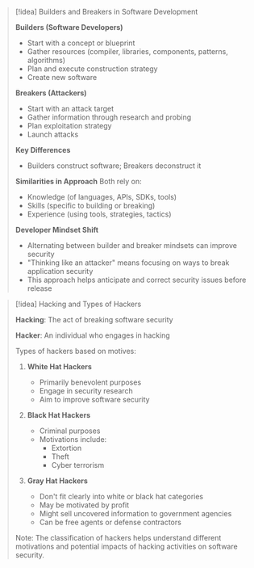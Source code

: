 > [!idea] Builders and Breakers in Software Development
> 
> **Builders (Software Developers)**
> - Start with a concept or blueprint
> - Gather resources (compiler, libraries, components, patterns, algorithms)
> - Plan and execute construction strategy
> - Create new software
> 
> **Breakers (Attackers)**
> - Start with an attack target
> - Gather information through research and probing
> - Plan exploitation strategy
> - Launch attacks
> 
> **Key Differences**
> - Builders construct software; Breakers deconstruct it
> 
> **Similarities in Approach**
> Both rely on:
> - Knowledge (of languages, APIs, SDKs, tools)
> - Skills (specific to building or breaking)
> - Experience (using tools, strategies, tactics)
> 
> **Developer Mindset Shift**
> - Alternating between builder and breaker mindsets can improve security
> - "Thinking like an attacker" means focusing on ways to break application security
> - This approach helps anticipate and correct security issues before release


> [!idea] Hacking and Types of Hackers
> 
> **Hacking**: The act of breaking software security
> 
> **Hacker**: An individual who engages in hacking
> 
> Types of hackers based on motives:
> 
> 1. **White Hat Hackers**
>    - Primarily benevolent purposes
>    - Engage in security research
>    - Aim to improve software security
> 
> 2. **Black Hat Hackers**
>    - Criminal purposes
>    - Motivations include:
>      - Extortion
>      - Theft
>      - Cyber terrorism
> 
> 3. **Gray Hat Hackers**
>    - Don't fit clearly into white or black hat categories
>    - May be motivated by profit
>    - Might sell uncovered information to government agencies
>    - Can be free agents or defense contractors
> 
> Note: The classification of hackers helps understand different motivations and potential impacts of hacking activities on software security.
